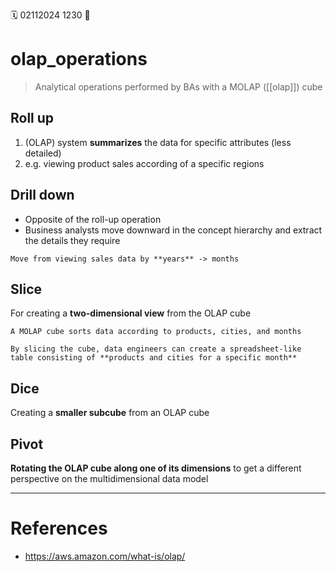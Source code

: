 🗓️ 02112024 1230
📎

# olap_operations
 
 > Analytical operations performed by BAs with a MOLAP ([[olap]]) cube

## Roll up
1. (OLAP) system **summarizes** the data for specific attributes (less detailed)
2. e.g. viewing product sales according of a specific regions

## Drill down
- Opposite of the roll-up operation
- Business analysts move downward in the concept hierarchy and extract the details they require

```ad-example
Move from viewing sales data by **years** -> months 
```

## Slice

For creating a **two-dimensional view** from the OLAP cube

```ad-example
A MOLAP cube sorts data according to products, cities, and months

By slicing the cube, data engineers can create a spreadsheet-like table consisting of **products and cities for a specific month**
```

## Dice

Creating a **smaller subcube** from an OLAP cube 

## Pivot

**Rotating the OLAP cube along one of its dimensions** to get a different perspective on the multidimensional data model


---

# References
- https://aws.amazon.com/what-is/olap/
